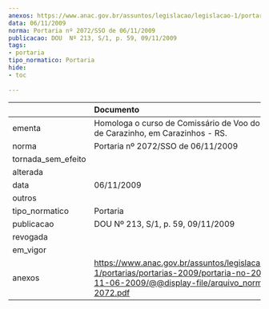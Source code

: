 ```yaml
---
anexos: https://www.anac.gov.br/assuntos/legislacao/legislacao-1/portarias/portarias-2009/portaria-no-2072-sso-de-11-06-2009/@@display-file/arquivo_norma/PA2009-2072.pdf
data: 06/11/2009
norma: Portaria nº 2072/SSO de 06/11/2009
publicacao: DOU  Nº 213, S/1, p. 59, 09/11/2009
tags:
- portaria
tipo_normatico: Portaria
hide: 
- toc 
 
---
```


|                    | Documento                                                                                                                                                         |
|:-------------------|:------------------------------------------------------------------------------------------------------------------------------------------------------------------|
| ementa             | Homologa o curso de Comissário de Voo do Aeroclube de Carazinho, em Carazinhos - RS.                                                                              |
| norma              | Portaria nº 2072/SSO de 06/11/2009                                                                                                                                |
| tornada_sem_efeito |                                                                                                                                                                   |
| alterada           |                                                                                                                                                                   |
| data               | 06/11/2009                                                                                                                                                        |
| outros             |                                                                                                                                                                   |
| tipo_normatico     | Portaria                                                                                                                                                          |
| publicacao         | DOU  Nº 213, S/1, p. 59, 09/11/2009                                                                                                                               |
| revogada           |                                                                                                                                                                   |
| em_vigor           |                                                                                                                                                                   |
| anexos             | https://www.anac.gov.br/assuntos/legislacao/legislacao-1/portarias/portarias-2009/portaria-no-2072-sso-de-11-06-2009/@@display-file/arquivo_norma/PA2009-2072.pdf |